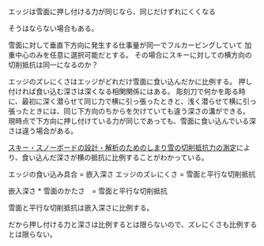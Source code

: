 エッジは雪面に押し付ける力が同じなら、同じだけずれにくくなる

そうはならない場合もある。

雪面に対して垂直下方向に発生する仕事量が同一でフルカービングしていて
加重中心のみを任意に選択可能だとする。
その場合にスキーに対しての横方向の切削抵抗は同一になるのか？


エッジのズレにくさはエッジがどれだけ雪面に食い込んだかに比例する。
押し付ければ食い込む深さは深くなる相関関係にはある。
彫刻刀で何かを彫る時に、最初に深く潜らせて同じ力で横に引っ張ったときと、浅く潜らせて横に引っ張ったときには、同じ下方向のちからを欠けていても違う深さの溝ができる。
現時点で下方向に押し付けている力が同じであっても、雪面に食い込んでいる深さは違う場合がある。

[スキー・スノーボードの設計・解析のためのしまり雪の切削抵抗力の測定](https://www.jstage.jst.go.jp/article/jskisciences/11/1/11_81/_article/-char/ja/)により、食い込んだ深さが横の抵抗に比例することがわかっている。

エッジの食い込み具合 = 嵌入深さ
エッジのズレにくさ = 雪面と平行な切削抵抗

嵌入深さ * 雪面のかたさ　= 雪面と平行な切削抵抗

雪面と平行な切削抵抗は嵌入深さに比例する。

だから押し付ける力と深さは比例するとは限らないので、ズレにくさも比例するとは限らない。